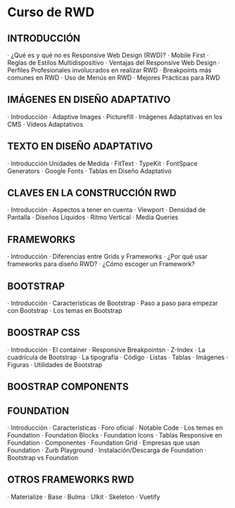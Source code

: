 # Curso de RWD #

## INTRODUCCIÓN ##
· ¿Qué es y qué no es Responsive Web Design (RWD)?
· Mobile First
· Reglas de Estilos Multidispositivo
· Ventajas del Responsive Web Design
· Perfiles Profesionales involucrados en realizar RWD
· Breakpoints más comunes en RWD
· Uso de Menús en RWD
· Mejores Prácticas para RWD

## IMÁGENES EN DISEÑO ADAPTATIVO ##
· Introducción
· Adaptive Images
· Picturefill
· Imágenes Adaptativas en los CMS
· Vídeos Adaptativos

## TEXTO EN DISEÑO ADAPTATIVO ##
· Introducción Unidades de Medida
· FitText
· TypeKit
· FontSpace Generators
· Google Fonts
· Tablas en Diseño Adaptativo

## CLAVES EN LA CONSTRUCCIÓN RWD ##
· Introducción
· Aspectos a tener en cuenta
· Viewport
· Densidad de Pantalla
· Diseños Líquidos
· Ritmo Vertical
· Media Queries


## FRAMEWORKS ##
· Introducción
· Diferencias entre Grids y Frameworks
· ¿Por qué usar frameworks para diseño RWD?
· ¿Cómo escoger un Framework?

## BOOTSTRAP ##
· Introducción
· Características de Bootstrap
· Paso a paso para empezar con Bootstrap
· Los temas en Bootstrap

## BOOSTRAP CSS ##
· Introducción
· El container
· Responsive Breakpointsn
· Z-Index
· La cuadrícula de Bootstrap
· La tipografía
· Código
· Listas
· Tablas
· Imágenes
· Figuras
· Utilidades de Bootstrap

## BOOSTRAP COMPONENTS ##

## FOUNDATION ##
· Introducción
· Características
· Foro oficial
· Notable Code
· Los temas en Foundation
· Foundation Blocks
· Foundation Icons
· Tablas Responsive en Foundation
· Componentes
· Foundation Grid
· Empresas que usan Foundation
· Zurb Playground
· Instalación/Descarga de Foundation
· Bootstrap vs Foundation

## OTROS FRAMEWORKS RWD ##
· Materialize
· Base
· Bulma
· Ulkit
· Skeleton
· Vuetify